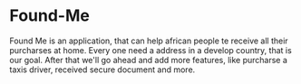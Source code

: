 # Found-Me
Found Me is an application, that can help african people te receive all their purcharses at home. Every one need a address in a develop country, that is our goal. After that we'll go ahead and add more features, like purcharse a taxis driver, received secure document and more.
